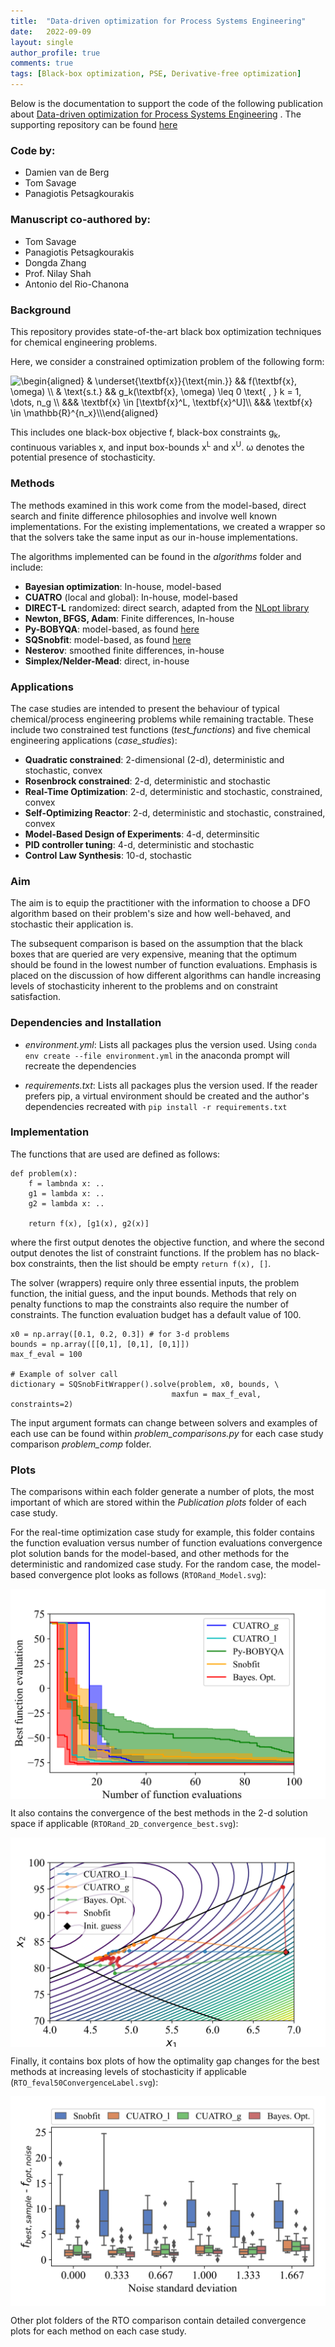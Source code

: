 ```yaml
---
title:  "Data-driven optimization for Process Systems Engineering"
date:   2022-09-09
layout: single
author_profile: true
comments: true
tags: [Black-box optimization, PSE, Derivative-free optimization]
---
```


Below is the documentation to support the code of the following publication about [Data-driven optimization for Process Systems Engineering](https://www.sciencedirect.com/science/article/pii/S0009250921007004) . The supporting repository can be found [here](https://github.com/OptiMaL-PSE-Lab/Expensive-Black-Box-Optim-ChemEng)


### Code by:
- Damien van de Berg
- Tom Savage
- Panagiotis Petsagkourakis

### Manuscript co-authored by:
- Tom Savage
- Panagiotis Petsagkourakis
- Dongda Zhang
- Prof. Nilay Shah
- Antonio del Rio-Chanona


### Background

This repository provides state-of-the-art black box optimization techniques for chemical engineering problems.

Here, we consider a constrained optimization problem of the following form:

<img src="https://latex.codecogs.com/svg.image?\begin{aligned}&space;&space;&space;&space;&space;&&space;\underset{\textbf{x}}{\text{min.}}&space;&space;&space;&space;&space;&&&space;f(\textbf{x},&space;\omega)&space;\\&space;&space;&space;&space;&space;&&space;\text{s.t.}&space;&space;&space;&space;&space;&space;&&&space;&space;g_k(\textbf{x},&space;\omega)&space;\leq&space;0&space;\text{&space;,&space;}&space;k&space;=&space;1,&space;\dots,&space;n_g&space;\\&space;&space;&space;&space;&space;&&&&space;\textbf{x}&space;\in&space;[\textbf{x}^L,&space;\textbf{x}^U]\\&space;&space;&space;&space;&space;&&&&space;\textbf{x}&space;\in&space;\mathbb{R}^{n_x}\\\end{aligned}&space;" title="\begin{aligned} & \underset{\textbf{x}}{\text{min.}} && f(\textbf{x}, \omega) \\ & \text{s.t.} && g_k(\textbf{x}, \omega) \leq 0 \text{ , } k = 1, \dots, n_g \\ &&& \textbf{x} \in [\textbf{x}^L, \textbf{x}^U]\\ &&& \textbf{x} \in \mathbb{R}^{n_x}\\\end{aligned} " />

This includes one black-box objective f, black-box constraints g<sub>k</sub>, continuous variables x, and input box-bounds x<sup>L</sup> and x<sup>U</sup>.
ω denotes the potential presence of stochasticity.

### Methods
The methods examined in this work come from the model-based, direct search and finite difference philosophies and involve well known implementations. For the existing implementations, we created a wrapper so that the solvers take the same input as our in-house implementations.

The algorithms implemented can be found in the *algorithms* folder and include:
- **Bayesian optimization**: In-house, model-based
- **CUATRO** (local and global): In-house, model-based
- **DIRECT-L** randomized: direct search, adapted from the [NLopt library](https://nlopt.readthedocs.io/en/latest/NLopt_Algorithms/)
- **Newton, BFGS, Adam**: Finite differences, In-house
- **Py-BOBYQA**: model-based, as found [here](https://pypi.org/project/Py-BOBYQA/)
- **SQSnobfit**: model-based, as found [here](https://pypi.org/project/SQSnobFit/)
- **Nesterov**: smoothed finite differences, in-house
- **Simplex/Nelder-Mead**: direct, in-house

### Applications

The case studies are intended to present the behaviour of typical chemical/process engineering problems while remaining tractable.
These include two constrained test functions (*test_functions*) and five chemical engineering applications (*case_studies*):
- **Quadratic constrained**: 2-dimensional (2-d), deterministic and stochastic, convex
- **Rosenbrock constrained**: 2-d, deterministic and stochastic
- **Real-Time Optimization**: 2-d, deterministic and stochastic, constrained, convex
- **Self-Optimizing Reactor**: 2-d, deterministic and stochastic, constrained, convex
- **Model-Based Design of Experiments**: 4-d, determinsitic
- **PID controller tuning**: 4-d, deterministic and stochastic
- **Control Law Synthesis**: 10-d, stochastic

### Aim

The aim is to equip the practitioner with the information to choose a DFO algorithm based on their problem's size and how well-behaved, and stochastic their application is.

The subsequent comparison is based on the assumption that the black boxes that are queried are very expensive, meaning that the optimum should be found in the lowest number of function evaluations. Emphasis is placed on the discussion of how different algorithms can handle increasing levels of stochasticity inherent to the problems and on constraint satisfaction.

### Dependencies and Installation

- *environment.yml*: Lists all packages plus the version used. Using `conda env create --file environment.yml` in the anaconda prompt will recreate the dependencies

- *requirements.txt*: Lists all packages plus the version used. If the reader prefers pip, a virtual environment should be created and the author's dependencies recreated with `pip install -r requirements.txt`


### Implementation

The functions that are used are defined as follows:

```
def problem(x):
    f = lambnda x: ..
    g1 = lambda x: ..
    g2 = lambda x: ..

    return f(x), [g1(x), g2(x)]
```

where the first output denotes the objective function, and where the second output denotes the list of constraint functions. If the problem has no black-box constraints, then the list should be empty `return f(x), []`.

The solver (wrappers) require only three essential inputs, the problem function, the initial guess, and the input bounds. Methods that rely on penalty functions to map the constraints also require the number of constraints. The function evaluation budget has a default value of 100.

```
x0 = np.array([0.1, 0.2, 0.3]) # for 3-d problems
bounds = np.array([[0,1], [0,1], [0,1]])
max_f_eval = 100

# Example of solver call
dictionary = SQSnobFitWrapper().solve(problem, x0, bounds, \
                                    maxfun = max_f_eval, constraints=2)
```


The input argument formats can change between solvers and examples of each use can be found within *problem_comparisons.py*  for each case study comparison *problem_comp* folder.

### Plots

The comparisons within each folder generate a number of plots, the most important of which are stored within the *Publication plots* folder of each case study.

For the real-time optimization case study for example, this folder contains the function evaluation versus number of function evaluations convergence plot solution bands for the model-based, and other methods for the deterministic and randomized case study.
For the random case, the model-based convergence plot looks as follows (`RTORand_Model.svg`):

<img align = center src="Figures/RTO_comp/Publication plots/RTORand_Model.svg">

It also contains the convergence of the best methods in the 2-d solution space if applicable (`RTORand_2D_convergence_best.svg`):

<img align = center src="Figures/RTO_comp/Publication plots/RTORand_2D_convergence_best.svg">

Finally, it contains box plots of how the optimality gap changes for the best methods at increasing levels of stochasticity if applicable (`RTO_feval50ConvergenceLabel.svg`):

<img align = center src="Figures/RTO_comp/Publication plots/RTO_feval50ConvergenceLabel.svg">

Other plot folders of the RTO comparison contain detailed convergence plots for each method on each case study.


